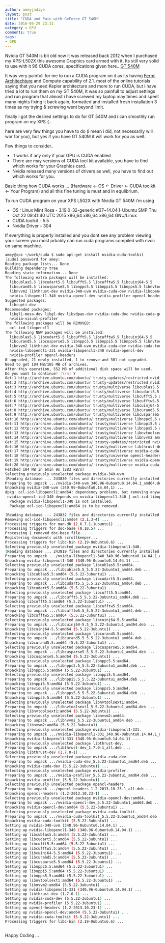 ```yaml
---
author: ameyjadiye
layout: post
title: "CUDA and Pain with GeForce GT 540M"
date: 2016-06-29 23:11
category : GPU
comments: true
tags:
- GPU
---
```



Nvidia GT 540M is bit old now it was released back 2012 when I purchased my XPS-L502X this awesome Graphics card armed with it, Its still very solid to use with it 96 CUDA cores, specifications given here.. [GT 540M](http://www.geforce.com/hardware/notebook-gpus/geforce-gt-540m/specifications) 

It was very painfull for me to run a CUDA program on it as its having [Fermi Architechture](https://en.wikipedia.org/wiki/Fermi_%28microarchitecture%29) and Compute capability of 2.1. most of the online tutorials saying that you need Kepler architecture  and more to run CUDA, but i have tried a lot to run them on my GT 540M, It was so painfull to adjust settings and run program that almost i have screwed my laptop may times and spent many nights fixing it back again, formatted and installed fresh installation 3 times as my trying & screwing  went beyond limit.

finally i got the desired settings to do for GT 540M and i can smoothly run program on my XPS :).

here are very few things you have to do (i mean i did, not necessarily will wor for you), but yes if you have GT 540M it will work for  you as well.

Few things to consider..

* It works if any only if your GPU is CUDA enabled
* There are may versions of CUDA tool kit available, you have to find which works for your Graphics card.
* Nvidia released many versions of drivers as well, you have to find out which works for you.

Basic thing how CUDA works ... (Hardware <- OS <- Driver <- CUDA toolkit <- Your Program)  and all this fine tuning is must and in equlibrium.

To run CUDA program on your XPS L502X with Nvidia GT 540M i'm using 

* OS : Linux Mint Rosa -  3.19.0-32-generic #37~14.04.1-Ubuntu SMP Thu Oct 22 09:41:40 UTC 2015 x86_64 x86_64 x86_64 GNU/Linux
* CUDA toolkit - 5.5
* Nvidia Driver - 304

If everything is properly installed and you dont see any problem viewing your screen you most prbably can run cuda programs compiled with nvcc on same machine.

```bash
amey@xps ~/work/cuda $ sudo apt-get install nvidia-cuda-toolkit
[sudo] password for amey: 
Reading package lists... Done
Building dependency tree       
Reading state information... Done
The following extra packages will be installed:
  libcublas5.5 libcudart5.5 libcufft5.5 libcufftw5.5 libcuinj64-5.5
  libcurand5.5 libcusparse5.5 libnppc5.5 libnppi5.5 libnpps5.5 libnvtoolsext1
  libnvvm2 libthrust-dev nvidia-340-uvm nvidia-cuda-dev nvidia-libopencl1-331
  nvidia-libopencl1-340 nvidia-opencl-dev nvidia-profiler opencl-headers
Suggested packages:
  libcupti-dev
Recommended packages:
  libgl1-mesa-dev libgl-dev libvdpau-dev nvidia-cuda-doc nvidia-cuda-gdb
  nvidia-visual-profiler
The following packages will be REMOVED:
  ocl-icd-libopencl1
The following NEW packages will be installed:
  libcublas5.5 libcudart5.5 libcufft5.5 libcufftw5.5 libcuinj64-5.5
  libcurand5.5 libcusparse5.5 libnppc5.5 libnppi5.5 libnpps5.5 libnvtoolsext1
  libnvvm2 libthrust-dev nvidia-340-uvm nvidia-cuda-dev nvidia-cuda-toolkit
  nvidia-libopencl1-331 nvidia-libopencl1-340 nvidia-opencl-dev
  nvidia-profiler opencl-headers
0 upgraded, 21 newly installed, 1 to remove and 301 not upgraded.
Need to get 104 MB/105 MB of archives.
After this operation, 552 MB of additional disk space will be used.
Do you want to continue? [Y/n] Y
Get:1 http://archive.ubuntu.com/ubuntu/ trusty-updates/restricted nvidia-340-uvm amd64 340.96-0ubuntu0.14.04.1 [4,756 B]
Get:2 http://archive.ubuntu.com/ubuntu/ trusty-updates/restricted nvidia-libopencl1-340 amd64 340.96-0ubuntu0.14.04.1 [16.5 kB]
Get:3 http://archive.ubuntu.com/ubuntu/ trusty/multiverse libcublas5.5 amd64 5.5.22-3ubuntu1 [10.1 MB]
Get:4 http://archive.ubuntu.com/ubuntu/ trusty/multiverse libcudart5.5 amd64 5.5.22-3ubuntu1 [94.5 kB]
Get:5 http://archive.ubuntu.com/ubuntu/ trusty/multiverse libcufft5.5 amd64 5.5.22-3ubuntu1 [13.8 MB]
Get:6 http://archive.ubuntu.com/ubuntu/ trusty/multiverse libcufftw5.5 amd64 5.5.22-3ubuntu1 [110 kB]
Get:7 http://archive.ubuntu.com/ubuntu/ trusty/multiverse libcuinj64-5.5 amd64 5.5.22-3ubuntu1 [674 kB]
Get:8 http://archive.ubuntu.com/ubuntu/ trusty/multiverse libcurand5.5 amd64 5.5.22-3ubuntu1 [18.2 MB]
Get:9 http://archive.ubuntu.com/ubuntu/ trusty/multiverse libcusparse5.5 amd64 5.5.22-3ubuntu1 [15.3 MB]
Get:10 http://archive.ubuntu.com/ubuntu/ trusty/multiverse libnppc5.5 amd64 5.5.22-3ubuntu1 [104 kB]
Get:11 http://archive.ubuntu.com/ubuntu/ trusty/multiverse libnppi5.5 amd64 5.5.22-3ubuntu1 [16.8 MB]
Get:12 http://archive.ubuntu.com/ubuntu/ trusty/multiverse libnpps5.5 amd64 5.5.22-3ubuntu1 [1,967 kB]
Get:13 http://archive.ubuntu.com/ubuntu/ trusty/multiverse libnvtoolsext1 amd64 5.5.22-3ubuntu1 [33.2 kB]
Get:14 http://archive.ubuntu.com/ubuntu/ trusty/multiverse libnvvm2 amd64 5.5.22-3ubuntu1 [4,010 kB]
Get:15 http://archive.ubuntu.com/ubuntu/ trusty-updates/restricted nvidia-libopencl1-331 amd64 340.96-0ubuntu0.14.04.1 [5,968 B]
Get:16 http://archive.ubuntu.com/ubuntu/ trusty/multiverse libthrust-dev all 1.7.0-1 [410 kB]
Get:17 http://archive.ubuntu.com/ubuntu/ trusty/multiverse nvidia-cuda-dev amd64 5.5.22-3ubuntu1 [6,556 kB]
Get:18 http://archive.ubuntu.com/ubuntu/ trusty/universe opencl-headers all 1.2-2013.10.23-1 [61.2 kB]
Get:19 http://archive.ubuntu.com/ubuntu/ trusty/multiverse nvidia-opencl-dev amd64 5.5.22-3ubuntu1 [20.7 kB]
Get:20 http://archive.ubuntu.com/ubuntu/ trusty/multiverse nvidia-cuda-toolkit amd64 5.5.22-3ubuntu1 [16.1 MB]
Fetched 104 MB in 6min 9s (283 kB/s)                                           
Selecting previously unselected package nvidia-340-uvm.
(Reading database ... 243830 files and directories currently installed.)
Preparing to unpack .../nvidia-340-uvm_340.96-0ubuntu0.14.04.1_amd64.deb ...
Unpacking nvidia-340-uvm (340.96-0ubuntu0.14.04.1) ...
dpkg: ocl-icd-libopencl1:amd64: dependency problems, but removing anyway as you requested:
 nvidia-opencl-icd-340 depends on nvidia-libopencl1-340 | ocl-icd-libopencl1; however:
  Package nvidia-libopencl1-340 is not installed.
  Package ocl-icd-libopencl1:amd64 is to be removed.

(Reading database ... 243832 files and directories currently installed.)
Removing ocl-icd-libopencl1:amd64 (2.1.3-4) ...
Processing triggers for man-db (2.6.7.1-1ubuntu1) ...
Processing triggers for doc-base (0.10.5) ...
Processing 1 removed doc-base file...
Registering documents with scrollkeeper...
Processing triggers for libc-bin (2.19-0ubuntu6.6) ...
Selecting previously unselected package nvidia-libopencl1-340.
(Reading database ... 243819 files and directories currently installed.)
Preparing to unpack .../nvidia-libopencl1-340_340.96-0ubuntu0.14.04.1_amd64.deb ...
Unpacking nvidia-libopencl1-340 (340.96-0ubuntu0.14.04.1) ...
Selecting previously unselected package libcublas5.5:amd64.
Preparing to unpack .../libcublas5.5_5.5.22-3ubuntu1_amd64.deb ...
Unpacking libcublas5.5:amd64 (5.5.22-3ubuntu1) ...
Selecting previously unselected package libcudart5.5:amd64.
Preparing to unpack .../libcudart5.5_5.5.22-3ubuntu1_amd64.deb ...
Unpacking libcudart5.5:amd64 (5.5.22-3ubuntu1) ...
Selecting previously unselected package libcufft5.5:amd64.
Preparing to unpack .../libcufft5.5_5.5.22-3ubuntu1_amd64.deb ...
Unpacking libcufft5.5:amd64 (5.5.22-3ubuntu1) ...
Selecting previously unselected package libcufftw5.5:amd64.
Preparing to unpack .../libcufftw5.5_5.5.22-3ubuntu1_amd64.deb ...
Unpacking libcufftw5.5:amd64 (5.5.22-3ubuntu1) ...
Selecting previously unselected package libcuinj64-5.5:amd64.
Preparing to unpack .../libcuinj64-5.5_5.5.22-3ubuntu1_amd64.deb ...
Unpacking libcuinj64-5.5:amd64 (5.5.22-3ubuntu1) ...
Selecting previously unselected package libcurand5.5:amd64.
Preparing to unpack .../libcurand5.5_5.5.22-3ubuntu1_amd64.deb ...
Unpacking libcurand5.5:amd64 (5.5.22-3ubuntu1) ...
Selecting previously unselected package libcusparse5.5:amd64.
Preparing to unpack .../libcusparse5.5_5.5.22-3ubuntu1_amd64.deb ...
Unpacking libcusparse5.5:amd64 (5.5.22-3ubuntu1) ...
Selecting previously unselected package libnppc5.5:amd64.
Preparing to unpack .../libnppc5.5_5.5.22-3ubuntu1_amd64.deb ...
Unpacking libnppc5.5:amd64 (5.5.22-3ubuntu1) ...
Selecting previously unselected package libnppi5.5:amd64.
Preparing to unpack .../libnppi5.5_5.5.22-3ubuntu1_amd64.deb ...
Unpacking libnppi5.5:amd64 (5.5.22-3ubuntu1) ...
Selecting previously unselected package libnpps5.5:amd64.
Preparing to unpack .../libnpps5.5_5.5.22-3ubuntu1_amd64.deb ...
Unpacking libnpps5.5:amd64 (5.5.22-3ubuntu1) ...
Selecting previously unselected package libnvtoolsext1:amd64.
Preparing to unpack .../libnvtoolsext1_5.5.22-3ubuntu1_amd64.deb ...
Unpacking libnvtoolsext1:amd64 (5.5.22-3ubuntu1) ...
Selecting previously unselected package libnvvm2:amd64.
Preparing to unpack .../libnvvm2_5.5.22-3ubuntu1_amd64.deb ...
Unpacking libnvvm2:amd64 (5.5.22-3ubuntu1) ...
Selecting previously unselected package nvidia-libopencl1-331.
Preparing to unpack .../nvidia-libopencl1-331_340.96-0ubuntu0.14.04.1_amd64.deb ...
Unpacking nvidia-libopencl1-331 (340.96-0ubuntu0.14.04.1) ...
Selecting previously unselected package libthrust-dev.
Preparing to unpack .../libthrust-dev_1.7.0-1_all.deb ...
Unpacking libthrust-dev (1.7.0-1) ...
Selecting previously unselected package nvidia-cuda-dev.
Preparing to unpack .../nvidia-cuda-dev_5.5.22-3ubuntu1_amd64.deb ...
Unpacking nvidia-cuda-dev (5.5.22-3ubuntu1) ...
Selecting previously unselected package nvidia-profiler.
Preparing to unpack .../nvidia-profiler_5.5.22-3ubuntu1_amd64.deb ...
Unpacking nvidia-profiler (5.5.22-3ubuntu1) ...
Selecting previously unselected package opencl-headers.
Preparing to unpack .../opencl-headers_1.2-2013.10.23-1_all.deb ...
Unpacking opencl-headers (1.2-2013.10.23-1) ...
Selecting previously unselected package nvidia-opencl-dev:amd64.
Preparing to unpack .../nvidia-opencl-dev_5.5.22-3ubuntu1_amd64.deb ...
Unpacking nvidia-opencl-dev:amd64 (5.5.22-3ubuntu1) ...
Selecting previously unselected package nvidia-cuda-toolkit.
Preparing to unpack .../nvidia-cuda-toolkit_5.5.22-3ubuntu1_amd64.deb ...
Unpacking nvidia-cuda-toolkit (5.5.22-3ubuntu1) ...
Setting up nvidia-340-uvm (340.96-0ubuntu0.14.04.1) ...
Setting up nvidia-libopencl1-340 (340.96-0ubuntu0.14.04.1) ...
Setting up libcublas5.5:amd64 (5.5.22-3ubuntu1) ...
Setting up libcudart5.5:amd64 (5.5.22-3ubuntu1) ...
Setting up libcufft5.5:amd64 (5.5.22-3ubuntu1) ...
Setting up libcufftw5.5:amd64 (5.5.22-3ubuntu1) ...
Setting up libcuinj64-5.5:amd64 (5.5.22-3ubuntu1) ...
Setting up libcurand5.5:amd64 (5.5.22-3ubuntu1) ...
Setting up libcusparse5.5:amd64 (5.5.22-3ubuntu1) ...
Setting up libnppc5.5:amd64 (5.5.22-3ubuntu1) ...
Setting up libnppi5.5:amd64 (5.5.22-3ubuntu1) ...
Setting up libnpps5.5:amd64 (5.5.22-3ubuntu1) ...
Setting up libnvtoolsext1:amd64 (5.5.22-3ubuntu1) ...
Setting up libnvvm2:amd64 (5.5.22-3ubuntu1) ...
Setting up nvidia-libopencl1-331 (340.96-0ubuntu0.14.04.1) ...
Setting up libthrust-dev (1.7.0-1) ...
Setting up nvidia-cuda-dev (5.5.22-3ubuntu1) ...
Setting up nvidia-profiler (5.5.22-3ubuntu1) ...
Setting up opencl-headers (1.2-2013.10.23-1) ...
Setting up nvidia-opencl-dev:amd64 (5.5.22-3ubuntu1) ...
Setting up nvidia-cuda-toolkit (5.5.22-3ubuntu1) ...
Processing triggers for libc-bin (2.19-0ubuntu6.6) ...



```


Happy Coding ... 
